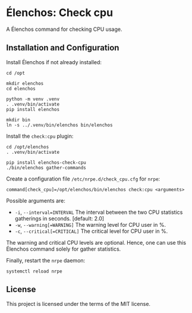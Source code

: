 # Élenchos: Check cpu

A Élenchos command for checking CPU usage.

## Installation and Configuration

Install Élenchos if not already installed:

```shell
cd /opt

mkdir elenchos
cd elenchos

python -m venv .venv
. .venv/bin/activate
pip install elenchos

mkdir bin
ln -s ../.venv/bin/elenchos bin/elenchos
```

Install the `check:cpu` plugin:

```shell
cd /opt/elenchos
. .venv/bin/activate

pip install elenchos-check-cpu
./bin/elenchos gather-commands
```

Create a configuration file `/etc/nrpe.d/check_cpu.cfg` for `nrpe`:

```
command[check_cpu]=/opt/elenchos/bin/elenchos check:cpu <arguments>
```

Possible arguments are:

* `-i`, `--interval=INTERVAL` The interval between the two CPU statistics gatherings in seconds. [default: 2.0]
* `-w`, `--warning[=WARNING]` The warning level for CPU user in %.
* `-c`, `--critical[=CRITICAL]` The critical level for CPU user in %.

The warning and critical CPU levels are optional. Hence, one can use this Élenchos command solely for gather statistics.

Finally, restart the `nrpe` daemon:

```shell
systemctl reload nrpe
```

## License

This project is licensed under the terms of the MIT license.
